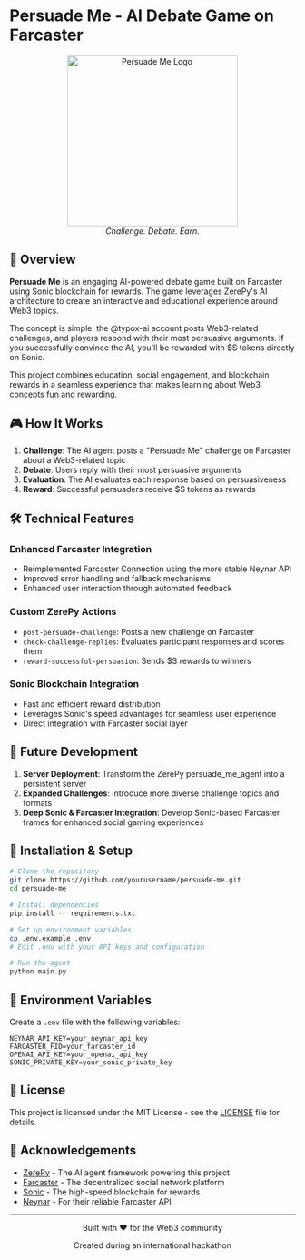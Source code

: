# Persuade Me - AI Debate Game on Farcaster

<div align="center">
  <img src="https://i.imgur.com/placeholder.png" alt="Persuade Me Logo" width="300"/>
  <br>
  <em>Challenge. Debate. Earn.</em>
</div>

## 🌟 Overview

**Persuade Me** is an engaging AI-powered debate game built on Farcaster using Sonic blockchain for rewards. The game leverages ZerePy's AI architecture to create an interactive and educational experience around Web3 topics.

The concept is simple: the @typox-ai account posts Web3-related challenges, and players respond with their most persuasive arguments. If you successfully convince the AI, you'll be rewarded with $S tokens directly on Sonic.

This project combines education, social engagement, and blockchain rewards in a seamless experience that makes learning about Web3 concepts fun and rewarding.

## 🎮 How It Works

1. **Challenge**: The AI agent posts a "Persuade Me" challenge on Farcaster about a Web3-related topic
2. **Debate**: Users reply with their most persuasive arguments
3. **Evaluation**: The AI evaluates each response based on persuasiveness
4. **Reward**: Successful persuaders receive $S tokens as rewards

## 🛠️ Technical Features

### Enhanced Farcaster Integration
- Reimplemented Farcaster Connection using the more stable Neynar API
- Improved error handling and fallback mechanisms
- Enhanced user interaction through automated feedback

### Custom ZerePy Actions
- `post-persuade-challenge`: Posts a new challenge on Farcaster
- `check-challenge-replies`: Evaluates participant responses and scores them
- `reward-successful-persuasion`: Sends $S rewards to winners

### Sonic Blockchain Integration
- Fast and efficient reward distribution
- Leverages Sonic's speed advantages for seamless user experience
- Direct integration with Farcaster social layer

## 🚀 Future Development

1. **Server Deployment**: Transform the ZerePy persuade_me_agent into a persistent server
2. **Expanded Challenges**: Introduce more diverse challenge topics and formats
3. **Deep Sonic & Farcaster Integration**: Develop Sonic-based Farcaster frames for enhanced social gaming experiences

## 🔧 Installation & Setup

```bash
# Clone the repository
git clone https://github.com/yourusername/persuade-me.git
cd persuade-me

# Install dependencies
pip install -r requirements.txt

# Set up environment variables
cp .env.example .env
# Edit .env with your API keys and configuration

# Run the agent
python main.py
```

## 🔑 Environment Variables

Create a `.env` file with the following variables:

```
NEYNAR_API_KEY=your_neynar_api_key
FARCASTER_FID=your_farcaster_id
OPENAI_API_KEY=your_openai_api_key
SONIC_PRIVATE_KEY=your_sonic_private_key
```

## 📝 License

This project is licensed under the MIT License - see the [LICENSE](LICENSE) file for details.

## 🙏 Acknowledgements

- [ZerePy](https://github.com/blorm/zerepy) - The AI agent framework powering this project
- [Farcaster](https://www.farcaster.xyz/) - The decentralized social network platform
- [Sonic](https://sonic.org/) - The high-speed blockchain for rewards
- [Neynar](https://neynar.com/) - For their reliable Farcaster API

---

<div align="center">
  <p>Built with ❤️ for the Web3 community</p>
  <p>Created during an international hackathon</p>
</div>
